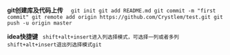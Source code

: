##
  **git创建库及代码上传**
    `  git init
      git add README.md
      git commit -m "first commit"
      git remote add origin https://github.com/Crystlem/test.git
      git push -u origin master`
      
   **idea快捷键**
     ` shift+alt+insert进入列选择模式，可选择一列或者多列
      shift+alt+insert退出列选择模式git`
      
    